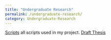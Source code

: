 ```yaml
---
title: "Undergraduate Research"
permalink: /undergraduate-research/
category: Undergraduate-Research
---
```

[Scripts](/scripts/) all scripts used in my project.
[Draft Thesis](/REVISED%Proposal%LMC4701.pdf/) 



